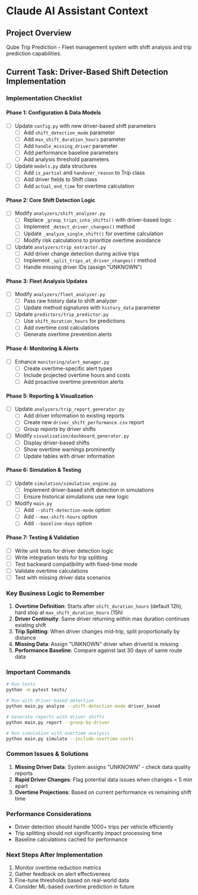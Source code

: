 # Claude AI Assistant Context

## Project Overview
Qube Trip Prediction - Fleet management system with shift analysis and trip prediction capabilities.

## Current Task: Driver-Based Shift Detection Implementation

### Implementation Checklist

#### Phase 1: Configuration & Data Models
- [ ] Update `config.py` with new driver-based shift parameters
  - [ ] Add `shift_detection_mode` parameter
  - [ ] Add `max_shift_duration_hours` parameter
  - [ ] Add `handle_missing_driver` parameter
  - [ ] Add performance baseline parameters
  - [ ] Add analysis threshold parameters
- [ ] Update `models.py` data structures
  - [ ] Add `is_partial` and `handover_reason` to Trip class
  - [ ] Add driver fields to Shift class
  - [ ] Add `actual_end_time` for overtime calculation

#### Phase 2: Core Shift Detection Logic
- [ ] Modify `analyzers/shift_analyzer.py`
  - [ ] Replace `_group_trips_into_shifts()` with driver-based logic
  - [ ] Implement `_detect_driver_changes()` method
  - [ ] Update `_analyze_single_shift()` for overtime calculation
  - [ ] Modify risk calculations to prioritize overtime avoidance
- [ ] Update `analyzers/trip_extractor.py`
  - [ ] Add driver change detection during active trips
  - [ ] Implement `_split_trips_at_driver_changes()` method
  - [ ] Handle missing driver IDs (assign "UNKNOWN")

#### Phase 3: Fleet Analysis Updates
- [ ] Modify `analyzers/fleet_analyzer.py`
  - [ ] Pass raw history data to shift analyzer
  - [ ] Update method signatures with `history_data` parameter
- [ ] Update `predictors/trip_predictor.py`
  - [ ] Use `shift_duration_hours` for predictions
  - [ ] Add overtime cost calculations
  - [ ] Generate overtime prevention alerts

#### Phase 4: Monitoring & Alerts
- [ ] Enhance `monitoring/alert_manager.py`
  - [ ] Create overtime-specific alert types
  - [ ] Include projected overtime hours and costs
  - [ ] Add proactive overtime prevention alerts

#### Phase 5: Reporting & Visualization
- [ ] Update `analyzers/trip_report_generator.py`
  - [ ] Add driver information to existing reports
  - [ ] Create new `driver_shift_performance.csv` report
  - [ ] Group reports by driver shifts
- [ ] Modify `visualization/dashboard_generator.py`
  - [ ] Display driver-based shifts
  - [ ] Show overtime warnings prominently
  - [ ] Update tables with driver information

#### Phase 6: Simulation & Testing
- [ ] Update `simulation/simulation_engine.py`
  - [ ] Implement driver-based shift detection in simulations
  - [ ] Ensure historical simulations use new logic
- [ ] Modify `main.py`
  - [ ] Add `--shift-detection-mode` option
  - [ ] Add `--max-shift-hours` option
  - [ ] Add `--baseline-days` option

#### Phase 7: Testing & Validation
- [ ] Write unit tests for driver detection logic
- [ ] Write integration tests for trip splitting
- [ ] Test backward compatibility with fixed-time mode
- [ ] Validate overtime calculations
- [ ] Test with missing driver data scenarios

### Key Business Logic to Remember

1. **Overtime Definition**: Starts after `shift_duration_hours` (default 12h), hard stop at `max_shift_duration_hours` (15h)
2. **Driver Continuity**: Same driver returning within max duration continues existing shift
3. **Trip Splitting**: When driver changes mid-trip, split proportionally by distance
4. **Missing Data**: Assign "UNKNOWN" driver when driverId is missing
5. **Performance Baseline**: Compare against last 30 days of same route data

### Important Commands

```bash
# Run tests
python -m pytest tests/

# Run with driver-based detection
python main.py analyze --shift-detection-mode driver_based

# Generate reports with driver shifts
python main.py report --group-by-driver

# Run simulation with overtime analysis
python main.py simulate --include-overtime-costs
```

### Common Issues & Solutions

1. **Missing Driver Data**: System assigns "UNKNOWN" - check data quality reports
2. **Rapid Driver Changes**: Flag potential data issues when changes < 5 min apart
3. **Overtime Projections**: Based on current performance vs remaining shift time

### Performance Considerations

- Driver detection should handle 1000+ trips per vehicle efficiently
- Trip splitting should not significantly impact processing time
- Baseline calculations cached for performance

### Next Steps After Implementation

1. Monitor overtime reduction metrics
2. Gather feedback on alert effectiveness
3. Fine-tune thresholds based on real-world data
4. Consider ML-based overtime prediction in future